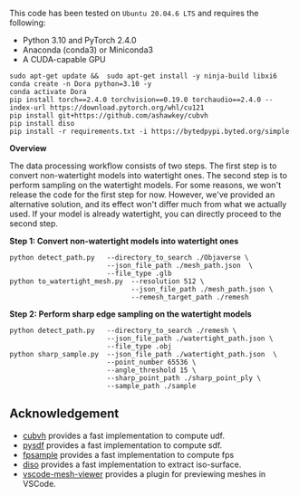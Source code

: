 This code has been tested on `Ubuntu 20.04.6 LTS` and requires the following:

* Python 3.10 and PyTorch 2.4.0
* Anaconda (conda3) or Miniconda3
* A CUDA-capable GPU
```shell
sudo apt-get update &&  sudo apt-get install -y ninja-build libxi6
conda create -n Dora python=3.10 -y
conda activate Dora
pip install torch==2.4.0 torchvision==0.19.0 torchaudio==2.4.0 --index-url https://download.pytorch.org/whl/cu121
pip install git+https://github.com/ashawkey/cubvh
pip install diso 
pip install -r requirements.txt -i https://bytedpypi.byted.org/simple
```

**Overview**

The data processing workflow consists of two steps. The first step is to convert non-watertight models into watertight ones. The second step is to perform sampling on the watertight models. For some reasons, we won't release the code for the first step for now. However, we've provided an alternative solution, and its effect won't differ much from what we actually used. If your model is already watertight, you can directly proceed to the second step. 

**Step 1: Convert non-watertight models into watertight ones**
```shell
python detect_path.py   --directory_to_search ./Objaverse \
                        --json_file_path ./mesh_path.json  \
                        --file_type .glb
python to_watertight_mesh.py  --resolution 512 \
                              --json_file_path ./mesh_path.json \
                              --remesh_target_path ./remesh
```

**Step 2: Perform sharp edge sampling on the watertight models**
```shell
python detect_path.py   --directory_to_search ./remesh \
                        --json_file_path ./watertight_path.json \
                        --file_type .obj
python sharp_sample.py  --json_file_path ./watertight_path.json  \
                        --point_number 65536 \
                        --angle_threshold 15 \
                        --sharp_point_path ./sharp_point_ply \
                        --sample_path ./sample
```

## Acknowledgement

- [cubvh](https://github.com/ashawkey/cubvh) provides a fast implementation to compute udf.
- [pysdf](https://github.com/sxyu/sdf) provides a fast implementation to compute sdf.
- [fpsample](https://github.com/leonardodalinky/fpsample) provides a fast implementation to compute fps
- [diso](https://github.com/SarahWeiii/diso) provides a fast implementation to extract iso-surface.
- [vscode-mesh-viewer](https://github.com/ashawkey/vscode-mesh-viewer) provides a plugin for previewing meshes in VSCode.